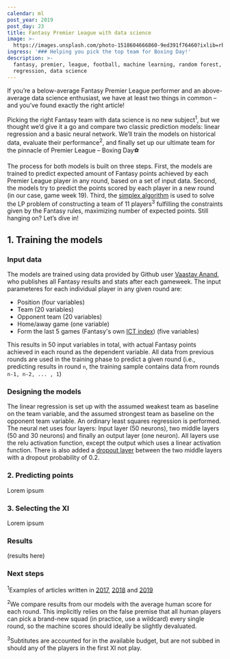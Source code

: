 ```yaml
---
calendar: ml
post_year: 2019
post_day: 23
title: Fantasy Premier League with data science
image: >-
  https://images.unsplash.com/photo-1518604666860-9ed391f76460?ixlib=rb-1.2.1&ixid=eyJhcHBfaWQiOjEyMDd9&auto=format&fit=crop&w=1350&q=80
ingress: '### Helping you pick the top team for Boxing Day!'
description: >-
  fantasy, premier, league, football, machine learning, random forest, linear
  regression, data science
---
```

If you’re a below-average Fantasy Premier League performer and an above-average data science enthusiast, we have at least two things in common – and you’ve found exactly the right article!

Picking the right Fantasy team with data science is no new subject<sup>1</sup>, but we thought we’d give it a go and compare two classic prediction models: linear regression and a basic neural network. We’ll train the models on historical data, evaluate their performance<sup>2</sup>, and finally set up our ultimate team for the pinnacle of Premier League – Boxing Day⚽

The process for both models is built on three steps. First, the models are trained to predict expected amount of Fantasy points achieved by each Premier League player in any round, based on a set of input data. Second, the models try to predict the points scored by each player in a new round (in our case, game week 19). Third, the [simplex algorithm](https://en.wikipedia.org/wiki/Simplex_algorithm) is used to solve the LP problem of constructing a team of 11 players<sup>3</sup> fulfilling the constraints given by the Fantasy rules, maximizing number of expected points. Still hanging on? Let’s dive in!

## 1. Training the models

### Input data

The models are trained using data provided by Github user [Vaastav Anand](https://github.com/vaastav/Fantasy-Premier-League), who publishes all Fantasy results and stats after each gameweek. The input parameteres for each individual player in any given round are:

* Position (four variables)
* Team (20 variables)
* Opponent team (20 variables)
* Home/away game (one variable)
* Form the last 5 games (Fantasy's own [ICT index](https://www.premierleague.com/news/65567)) (five variables)

This results in 50 input variables in total, with actual Fantasy points achieved in each round as the dependent variable. All data from previous rounds are used in the training phase to predict a given round (i.e., predicting results in round `n`, the training sample contains data from rounds `n-1, n-2, ... , 1`)

### Designing the models

The linear regression is set up with the assumed weakest team as baseline on the team variable, and the assumed strongest team as baseline on the opponent team variable. An ordinary least squares regression is performed. The neural net uses four layers: Input layer (50 neurons), two middle layers (50 and 30 neurons) and finally an output layer (one neuron). All layers use the relu activation function, except the output which uses a linear activation function. There is also added a [dropout layer](https://towardsdatascience.com/machine-learning-part-20-dropout-keras-layers-explained-8c9f6dc4c9ab) between the two middle layers with a dropout probability of 0.2.

### 2. Predicting points

Lorem ipsum

### 3. Selecting the XI

Lorem ipsum

### Results

(results here)

### Next steps

<sup>1</sup>Examples of articles written in [2017](https://medium.com/@277roshan/machine-learning-to-predict-high-performing-players-in-fantasy-premier-league-3c0de546b251), [2018](https://towardsdatascience.com/beating-the-fantasy-premier-league-game-with-python-and-data-science-cf62961281be) and [2019](https://medium.com/@sol.paul/how-to-win-at-fantasy-premier-league-using-data-part-1-forecasting-with-deep-learning-bf121f38643a)

<sup>2</sup>We compare results from our models with the average human score for each round. This implicitly relies on the false premise that all human players can pick a brand-new squad (in practice, use a wildcard) every single round, so the machine scores should ideally be slightly devaluated.

<sup>3</sup>Subtitutes are accounted for in the available budget, but are not subbed in should any of the players in the first XI not play.
